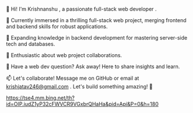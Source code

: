 👋 Hi! I'm Krishnanshu , a passionate full-stack web developer .

🔭 Currently immersed in a thrilling full-stack web project, merging frontend and backend skills for robust applications.

🌱 Expanding knowledge in backend development for mastering server-side tech and databases.

👯 Enthusiastic about web project collaborations.

💬 Have a web dev question? Ask away! Here to share insights and learn.

📫 Let's collaborate! Message me on GitHub or email at krishjatav246@gmail.com . Let's build something amazing! 🚀




https://tse4.mm.bing.net/th?id=OIP.iudZ1yP32cFWVCR9VGxbrQHaHa&pid=Api&P=0&h=180


<!---
krish-jatav/krish-jatav is a ✨ special ✨ repository because its `README.md` (this file) appears on your GitHub profile.
You can click the Preview link to take a look at your changes.
--->
